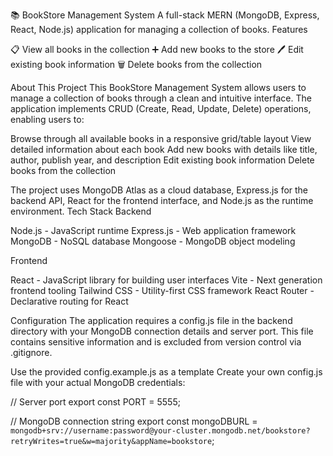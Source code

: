 📚 BookStore Management System
A full-stack MERN (MongoDB, Express, React, Node.js) application for managing a collection of books.
Features

📋 View all books in the collection
➕ Add new books to the store
🖊️ Edit existing book information
🗑️ Delete books from the collection


About This Project
This BookStore Management System allows users to manage a collection of books through a clean and intuitive interface. The application implements CRUD (Create, Read, Update, Delete) operations, enabling users to:

Browse through all available books in a responsive grid/table layout
View detailed information about each book
Add new books with details like title, author, publish year, and description
Edit existing book information
Delete books from the collection

The project uses MongoDB Atlas as a cloud database, Express.js for the backend API, React for the frontend interface, and Node.js as the runtime environment.
Tech Stack
Backend

Node.js - JavaScript runtime
Express.js - Web application framework
MongoDB - NoSQL database
Mongoose - MongoDB object modeling

Frontend

React - JavaScript library for building user interfaces
Vite - Next generation frontend tooling
Tailwind CSS - Utility-first CSS framework
React Router - Declarative routing for React



Configuration
The application requires a config.js file in the backend directory with your MongoDB connection details and server port. This file contains sensitive information and is excluded from version control via .gitignore.

Use the provided config.example.js as a template
Create your own config.js file with your actual MongoDB credentials:

// Server port
export const PORT = 5555;

// MongoDB connection string
export const mongoDBURL = `mongodb+srv://username:password@your-cluster.mongodb.net/bookstore?retryWrites=true&w=majority&appName=bookstore`;